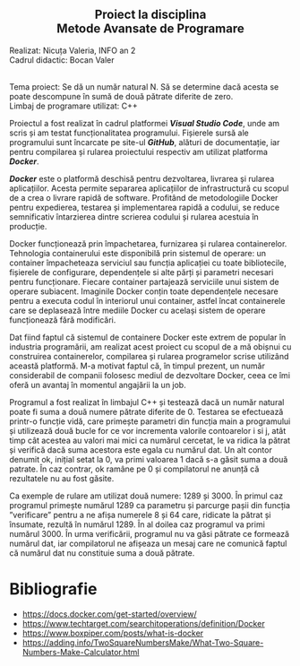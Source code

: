 <h2 align="center">Proiect la disciplina
<br>Metode Avansate de Programare</br></h2>
Realizat: Nicuța Valeria, INFO an 2
<br>Cadrul didactic: Bocan Valer</br>

<br>Tema proiect: Se dă un număr natural N. Să se determine dacă acesta se poate descompune în sumă de două pătrate diferite de zero.</br>
Limbaj de programare utilizat: C++

Proiectul a fost realizat în cadrul platformei ***Visual Studio Code***, unde am scris și am testat funcționalitatea programului. Fișierele sursă ale programului sunt
încarcate pe site-ul ***GitHub***, alături de documentație, iar pentru compilarea și rularea proiectului respectiv am utilizat platforma ***Docker***.

***Docker*** este o platformă deschisă pentru dezvoltarea, livrarea și rularea aplicațiilor. Acesta permite separarea aplicațiilor de infrastructură cu scopul de a crea o
livrare rapidă de software. Profitând de metodologiile Docker pentru expedierea, testarea și implementarea rapidă a codului, se reduce semnificativ întarzierea dintre
scrierea codului și rularea acestuia în producție. 

Docker funcționează prin împachetarea, furnizarea și rularea containerelor. Tehnologia containerului este disponibilă prin sistemul de operare: un container
împacheteaza serviciul sau funcția aplicației cu toate bibliotecile, fișierele de configurare, dependențele si alte părți și parametri necesari pentru funcționare.
Fiecare container partajează serviciile unui sistem de operare subiacent. Imaginile Docker conțin toate dependențele necesare pentru a executa codul în interiorul unui
container, astfel încat containerele care se deplasează între mediile Docker cu același sistem de operare funcționează fără modificări.

Dat fiind faptul că sistemul de containere Docker este extrem de popular în industria programării, am realizat acest proiect cu scopul de a mă obișnui cu construirea
containerelor, compilarea și rularea programelor scrise utilizând această platformă. M-a motivat faptul că, în timpul prezent, un număr considerabil de companii
folosesc mediul de dezvoltare Docker, ceea ce îmi oferă un avantaj în momentul angajării la un job.

Programul a fost realizat în limbajul C++ și testează dacă un număr natural poate fi suma a două numere pătrate diferite de 0. Testarea se efectuează printr-o funcție
vidă, care primește parametri din funcția main a programului și utilizează două bucle for ce vor incrementa valorile contoarelor i si j, atât timp cât acestea au
valori mai mici ca numărul cercetat, le va ridica la pătrat și verifică dacă suma acestora este egala cu numărul dat. Un alt contor denumit ok, inițial setat la 0, va
primi valoarea 1 dacă s-a găsit suma a două patrate. În caz contrar, ok ramâne pe 0 și compilatorul ne anunță că rezultatele nu au fost găsite.

Ca exemple de rulare am utilizat două numere: 1289 și 3000. În primul caz programul primește numărul 1289 ca parametru și parcurge pașii din funcția ”verificare”
pentru a ne afișa numerele 8 și 64 care, ridicate la pătrat și însumate, rezultă în numărul 1289. În al doilea caz programul va primi numărul 3000. În urma
verificării, programul nu va găsi pătrate ce formează numărul dat, iar compilatorul ne afișeaza un mesaj care ne comunică faptul că numărul dat nu constituie suma a
două pătrate.
#                                                                            Bibliografie
* https://docs.docker.com/get-started/overview/
* https://www.techtarget.com/searchitoperations/definition/Docker
* https://www.boxpiper.com/posts/what-is-docker   
* https://adding.info/TwoSquareNumbersMake/What-Two-Square-Numbers-Make-Calculator.html  
